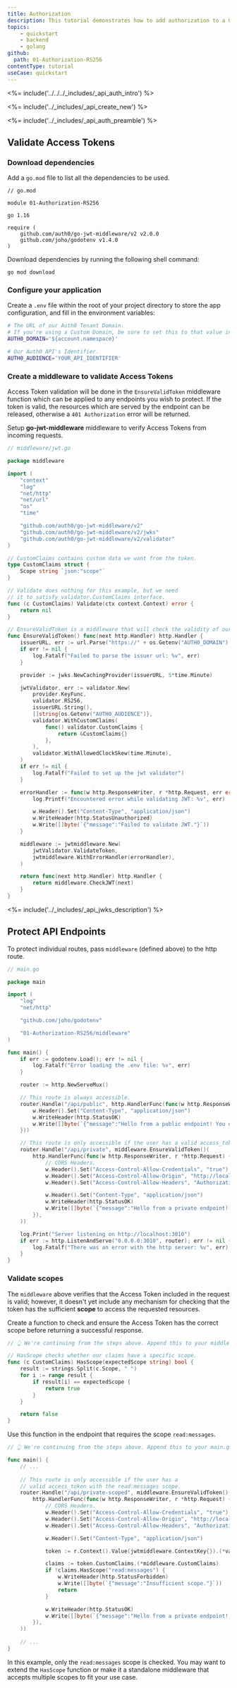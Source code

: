 ```yaml
---
title: Authorization
description: This tutorial demonstrates how to add authorization to a Go API.
topics:
    - quickstart
    - backend
    - golang
github:
  path: 01-Authorization-RS256
contentType: tutorial
useCase: quickstart
---
```


<%= include('../../../_includes/_api_auth_intro') %>

<%= include('../_includes/_api_create_new') %>

<%= include('../_includes/_api_auth_preamble') %>

## Validate Access Tokens

### Download dependencies

Add a `go.mod` file to list all the dependencies to be used.

```text
// go.mod

module 01-Authorization-RS256

go 1.16

require (
	github.com/auth0/go-jwt-middleware/v2 v2.0.0
	github.com/joho/godotenv v1.4.0
)
```

Download dependencies by running the following shell command:

```shell
go mod download
```

### Configure your application

Create a `.env` file within the root of your project directory to store the app configuration, and fill in the
environment variables:

```sh
# The URL of our Auth0 Tenant Domain.
# If you're using a Custom Domain, be sure to set this to that value instead.
AUTH0_DOMAIN='${account.namespace}'

# Our Auth0 API's Identifier.
AUTH0_AUDIENCE='YOUR_API_IDENTIFIER'
```

### Create a middleware to validate Access Tokens

Access Token validation will be done in the `EnsureValidToken` middleware function which can be applied to any 
endpoints you wish to protect. If the token is valid, the resources which are served by the endpoint can be released,
otherwise a `401 Authorization` error will be returned.

Setup **go-jwt-middleware** middleware to verify Access Tokens from incoming requests.

```go
// middleware/jwt.go

package middleware

import (
	"context"
	"log"
	"net/http"
	"net/url"
	"os"
	"time"

	"github.com/auth0/go-jwt-middleware/v2"
	"github.com/auth0/go-jwt-middleware/v2/jwks"
	"github.com/auth0/go-jwt-middleware/v2/validator"
)

// CustomClaims contains custom data we want from the token.
type CustomClaims struct {
	Scope string `json:"scope"`
}

// Validate does nothing for this example, but we need
// it to satisfy validator.CustomClaims interface.
func (c CustomClaims) Validate(ctx context.Context) error {
	return nil
}

// EnsureValidToken is a middleware that will check the validity of our JWT.
func EnsureValidToken() func(next http.Handler) http.Handler {
	issuerURL, err := url.Parse("https://" + os.Getenv("AUTH0_DOMAIN") + "/")
	if err != nil {
		log.Fatalf("Failed to parse the issuer url: %v", err)
	}

	provider := jwks.NewCachingProvider(issuerURL, 5*time.Minute)

	jwtValidator, err := validator.New(
		provider.KeyFunc,
		validator.RS256,
		issuerURL.String(),
		[]string{os.Getenv("AUTH0_AUDIENCE")},
		validator.WithCustomClaims(
			func() validator.CustomClaims {
				return &CustomClaims{}
			},
		),
		validator.WithAllowedClockSkew(time.Minute),
	)
	if err != nil {
		log.Fatalf("Failed to set up the jwt validator")
	}

	errorHandler := func(w http.ResponseWriter, r *http.Request, err error) {
		log.Printf("Encountered error while validating JWT: %v", err)

		w.Header().Set("Content-Type", "application/json")
		w.WriteHeader(http.StatusUnauthorized)
		w.Write([]byte(`{"message":"Failed to validate JWT."}`))
	}

	middleware := jwtmiddleware.New(
		jwtValidator.ValidateToken,
		jwtmiddleware.WithErrorHandler(errorHandler),
	)

	return func(next http.Handler) http.Handler {
		return middleware.CheckJWT(next)
	}
}
```

<%= include('../_includes/_api_jwks_description') %>


## Protect API Endpoints

To protect individual routes, pass `middleware` (defined above) to the http route.

```go
// main.go

package main

import (
	"log"
	"net/http"

	"github.com/joho/godotenv"

	"01-Authorization-RS256/middleware"
)

func main() {
	if err := godotenv.Load(); err != nil {
		log.Fatalf("Error loading the .env file: %v", err)
	}

	router := http.NewServeMux()

	// This route is always accessible.
	router.Handle("/api/public", http.HandlerFunc(func(w http.ResponseWriter, r *http.Request) {
		w.Header().Set("Content-Type", "application/json")
		w.WriteHeader(http.StatusOK)
		w.Write([]byte(`{"message":"Hello from a public endpoint! You don't need to be authenticated to see this."}`))
	}))

	// This route is only accessible if the user has a valid access_token.
	router.Handle("/api/private", middleware.EnsureValidToken()(
		http.HandlerFunc(func(w http.ResponseWriter, r *http.Request) {
			// CORS Headers.
			w.Header().Set("Access-Control-Allow-Credentials", "true")
			w.Header().Set("Access-Control-Allow-Origin", "http://localhost:3000")
			w.Header().Set("Access-Control-Allow-Headers", "Authorization")

			w.Header().Set("Content-Type", "application/json")
			w.WriteHeader(http.StatusOK)
			w.Write([]byte(`{"message":"Hello from a private endpoint! You need to be authenticated to see this."}`))
		}),
	))

	log.Print("Server listening on http://localhost:3010")
	if err := http.ListenAndServe("0.0.0.0:3010", router); err != nil {
		log.Fatalf("There was an error with the http server: %v", err)
	}
}
```

### Validate scopes

The `middleware` above verifies that the Access Token included in the request is valid; however, it doesn't yet include
any mechanism for checking that the token has the sufficient **scope** to access the requested resources.

Create a function to check and ensure the Access Token has the correct scope before returning a successful response.

```go
// 👆 We're continuing from the steps above. Append this to your middleware/jwt.go file.

// HasScope checks whether our claims have a specific scope.
func (c CustomClaims) HasScope(expectedScope string) bool {
    result := strings.Split(c.Scope, " ")
    for i := range result {
        if result[i] == expectedScope {
            return true
        }
    }

    return false
}
```

Use this function in the endpoint that requires the scope `read:messages`.

```go
// 👆 We're continuing from the steps above. Append this to your main.go file.

func main() {
    // ...
    
    // This route is only accessible if the user has a
    // valid access_token with the read:messages scope.
	router.Handle("/api/private-scoped", middleware.EnsureValidToken()(
		http.HandlerFunc(func(w http.ResponseWriter, r *http.Request) {
			// CORS Headers.
			w.Header().Set("Access-Control-Allow-Credentials", "true")
			w.Header().Set("Access-Control-Allow-Origin", "http://localhost:3000")
			w.Header().Set("Access-Control-Allow-Headers", "Authorization")

			w.Header().Set("Content-Type", "application/json")

			token := r.Context().Value(jwtmiddleware.ContextKey{}).(*validator.ValidatedClaims)

			claims := token.CustomClaims.(*middleware.CustomClaims)
			if !claims.HasScope("read:messages") {
				w.WriteHeader(http.StatusForbidden)
				w.Write([]byte(`{"message":"Insufficient scope."}`))
				return
			}

			w.WriteHeader(http.StatusOK)
			w.Write([]byte(`{"message":"Hello from a private endpoint! You need to be authenticated to see this."}`))
		}),
	))
    
    // ...
}
```

In this example, only the `read:messages` scope is checked. You may want to extend the `HasScope` function or make it
a standalone middleware that accepts multiple scopes to fit your use case.

